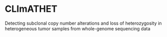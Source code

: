 # CLImATHET
Detecting subclonal copy number alterations and loss of heterozygosity in heterogeneous tumor samples from whole-genome sequencing data
